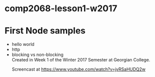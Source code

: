 # comp2068-lesson1-w2017
<h1>First Node samples</h1>
<ul>
<li>hello world</li>
<li>http</li>
<li>blocking vs non-blocking</li>
Created in Week 1 of the Winter 2017 Semester at Georgian College. 
<p>Screencast at 
<a href="https://www.youtube.com/watch?v=jvRSaHUDQ2w">https://www.youtube.com/watch?v=jvRSaHUDQ2w</a></p>
